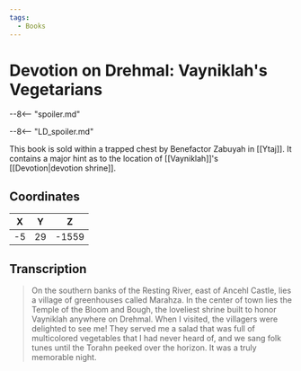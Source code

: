 ```yaml
---
tags:
  - Books
---
```

# Devotion on Drehmal: Vayniklah's Vegetarians

--8<-- "spoiler.md"

--8<-- "LD_spoiler.md"

This book is sold within a trapped chest by Benefactor Zabuyah in [[Ytaj]]. It contains a major hint as to the location of [[Vayniklah]]'s [[Devotion|devotion shrine]].

## Coordinates
| **X** | **Y** | **Z**  |
| :---: | :---: | :----: |
| -5  |  29  | -1559 |

## Transcription
> On the southern banks of the Resting River, east of Ancehl Castle, lies a village of greenhouses called Marahza. In the center of town lies the Temple of the Bloom and Bough, the loveliest shrine built to honor Vayniklah anywhere on Drehmal. When I visited, the villagers were delighted to see me! They served me a salad that was full of multicolored vegetables that I had never heard of, and we sang folk tunes until the Torahn peeked over the horizon. It was a truly memorable night.
